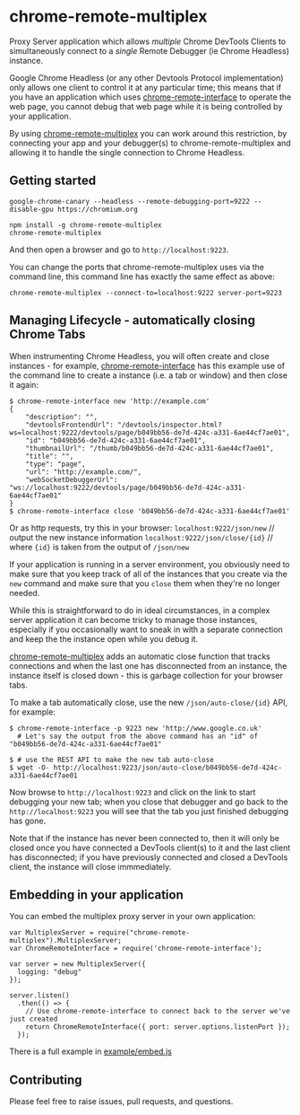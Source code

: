 # chrome-remote-multiplex
Proxy Server application which allows *multiple* Chrome DevTools Clients to simultaneously connect to a *single* Remote Debugger 
(ie Chrome Headless) instance.

Google Chrome Headless (or any other Devtools Protocol implementation) only allows one client to control
it at any particular time; this means that if you have an application which uses 
[chrome-remote-interface](https://github.com/cyrus-and/chrome-remote-interface)
to operate the web page, you cannot debug that web page while it is being controlled by your application.

By using [chrome-remote-multiplex](https://github.com/johnspackman/chrome-remote-multiplex) you can work 
around this restriction, by connecting your app and your debugger(s) to chrome-remote-multiplex and allowing 
it to handle the single connection to Chrome Headless. 
 

## Getting started
```
google-chrome-canary --headless --remote-debugging-port=9222 --disable-gpu https://chromium.org

npm install -g chrome-remote-multiplex
chrome-remote-multiplex
```

And then open a browser and go to `http://localhost:9223`.

You can change the ports that chrome-remote-multiplex uses via the command line, this command line has exactly the same effect as above:

```
chrome-remote-multiplex --connect-to=localhost:9222 server-port=9223
```


## Managing Lifecycle - automatically closing Chrome Tabs
When instrumenting Chrome Headless, you will often create and close instances - for example, [chrome-remote-interface](https://github.com/cyrus-and/chrome-remote-interface)
has this example use of the command line to create a instance (i.e. a tab or window) and then close it again:

```
$ chrome-remote-interface new 'http://example.com'
{
    "description": "",
    "devtoolsFrontendUrl": "/devtools/inspector.html?ws=localhost:9222/devtools/page/b049bb56-de7d-424c-a331-6ae44cf7ae01",
    "id": "b049bb56-de7d-424c-a331-6ae44cf7ae01",
    "thumbnailUrl": "/thumb/b049bb56-de7d-424c-a331-6ae44cf7ae01",
    "title": "",
    "type": "page",
    "url": "http://example.com/",
    "webSocketDebuggerUrl": "ws://localhost:9222/devtools/page/b049bb56-de7d-424c-a331-6ae44cf7ae01"
}
$ chrome-remote-interface close 'b049bb56-de7d-424c-a331-6ae44cf7ae01'
```

Or as http requests, try this in your browser:
    `localhost:9222/json/new`           // output the new instance information
    `localhost:9222/json/close/{id}`    // where `{id}` is taken from the output of `/json/new` 

If your application is running in a server environment, you obviously need to make sure that you keep track of all of the
instances that you create via the `new` command and make sure that you `close` them when they're no longer needed.

While this is straightforward to do in ideal circumstances, in a complex server application it can become tricky to manage
those instances, especially if you occasionally want to sneak in with a separate connection and keep the the instance open 
while you debug it.

[chrome-remote-multiplex](https://github.com/johnspackman/chrome-remote-multiplex) adds an automatic close function that
tracks connections and when the last one has disconnected from an instance, the instance itself is closed down - this is
garbage collection for your browser tabs.

To make a tab automatically close, use the new `/json/auto-close/{id}` API, for example:

```
$ chrome-remote-interface -p 9223 new 'http://www.google.co.uk'
  # Let's say the output from the above command has an "id" of "b049bb56-de7d-424c-a331-6ae44cf7ae01"

$ # use the REST API to make the new tab auto-close 
$ wget -O- http://localhost:9223/json/auto-close/b049bb56-de7d-424c-a331-6ae44cf7ae01
```

Now browse to `http://localhost:9223` and click on the link to start debugging your new tab; when you close that debugger and
go back to the `http://localhost:9223` you will see that the tab you just finished debugging has gone.

Note that if the instance has never been connected to, then it will only be closed once you have connected a DevTools client(s) to it
and the last client has disconnected; if you have previously connected and closed a DevTools client, the instance will close immmediately.


## Embedding in your application
You can embed the multiplex proxy server in your own application:

```
var MultiplexServer = require("chrome-remote-multiplex").MultiplexServer;
var ChromeRemoteInterface = require('chrome-remote-interface');

var server = new MultiplexServer({
  logging: "debug"
});

server.listen()
  .then(() => {
    // Use chrome-remote-interface to connect back to the server we've just created
    return ChromeRemoteInterface({ port: server.options.listenPort });
  });
```

There is a full example in [example/embed.js](https://github.com/johnspackman/chrome-remote-multiplex/blob/master/example/embed.js)


## Contributing
Please feel free to raise issues, pull requests, and questions.





